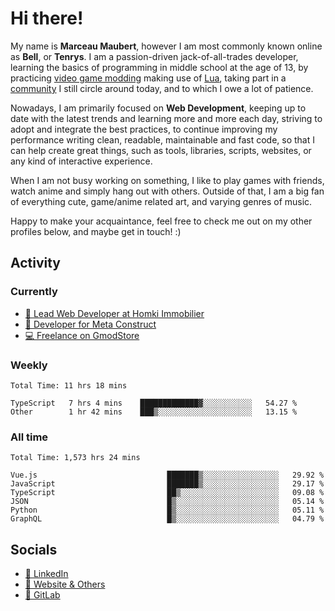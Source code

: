 # Hi there!

My name is **Marceau Maubert**, however I am most commonly known online as **Bell**, or **Tenrys**. I am a passion-driven jack-of-all-trades developer, learning the basics of programming in middle school at the age of 13, by practicing [video game modding](https://garrysmod.com) making use of [Lua](https://lua.org), taking part in a [community](https://metastruct.net) I still circle around today, and to which I owe a lot of patience.

Nowadays, I am primarily focused on **Web Development**, keeping up to date with the latest trends and learning more and more each day, striving to adopt  and integrate the best practices, to continue improving my performance writing clean, readable, maintainable and fast code, so that I can help create great things, such as tools, libraries, scripts, websites, or any kind of interactive experience.

When I am not busy working on something, I like to play games with friends, watch anime and simply hang out with others. Outside of that, I am a big fan of everything cute, game/anime related art, and varying genres of music.

Happy to make your acquaintance, feel free to check me out on my other profiles below, and maybe get in touch! :)

## Activity

### Currently

- [🏢 Lead Web Developer at Homki Immobilier](https://homki-immobilier.com)
- [🎈 Developer for Meta Construct](https://metastruct.net)
- [💻 Freelance on GmodStore](https://www.gmodstore.com/users/Tenrys)

### Weekly
<!--START_SECTION:wakaWeekly-->

```text
Total Time: 11 hrs 18 mins

TypeScript   7 hrs 4 mins    █████████████▓░░░░░░░░░░░   54.27 %
Other        1 hr 42 mins    ███▒░░░░░░░░░░░░░░░░░░░░░   13.15 %
```

<!--END_SECTION:wakaWeekly-->

### All time
<!--START_SECTION:wakaTotal-->

```text
Total Time: 1,573 hrs 24 mins

Vue.js                             ███████▒░░░░░░░░░░░░░░░░░   29.92 %
JavaScript                         ███████▒░░░░░░░░░░░░░░░░░   29.17 %
TypeScript                         ██▒░░░░░░░░░░░░░░░░░░░░░░   09.08 %
JSON                               █▒░░░░░░░░░░░░░░░░░░░░░░░   05.14 %
Python                             █▒░░░░░░░░░░░░░░░░░░░░░░░   05.11 %
GraphQL                            █▒░░░░░░░░░░░░░░░░░░░░░░░   04.79 %
```

<!--END_SECTION:wakaTotal-->

## Socials

- [👔 LinkedIn](https://www.linkedin.com/in/marceau-maubert)
- [🔗 Website & Others](https://bell.moe)
- [🦊 GitLab](https://gitlab.com/Tenrys)
